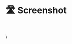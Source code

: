 # 🛣️ Screenshot

&#x20;

<figure><img src="https://raw.githubusercontent.com/tomatophp/filament-translation-component/master/arts/dark.png" alt=""><figcaption></figcaption></figure>

<figure><img src="https://raw.githubusercontent.com/tomatophp/filament-translation-component/master/arts/light.png" alt=""><figcaption></figcaption></figure>

\

